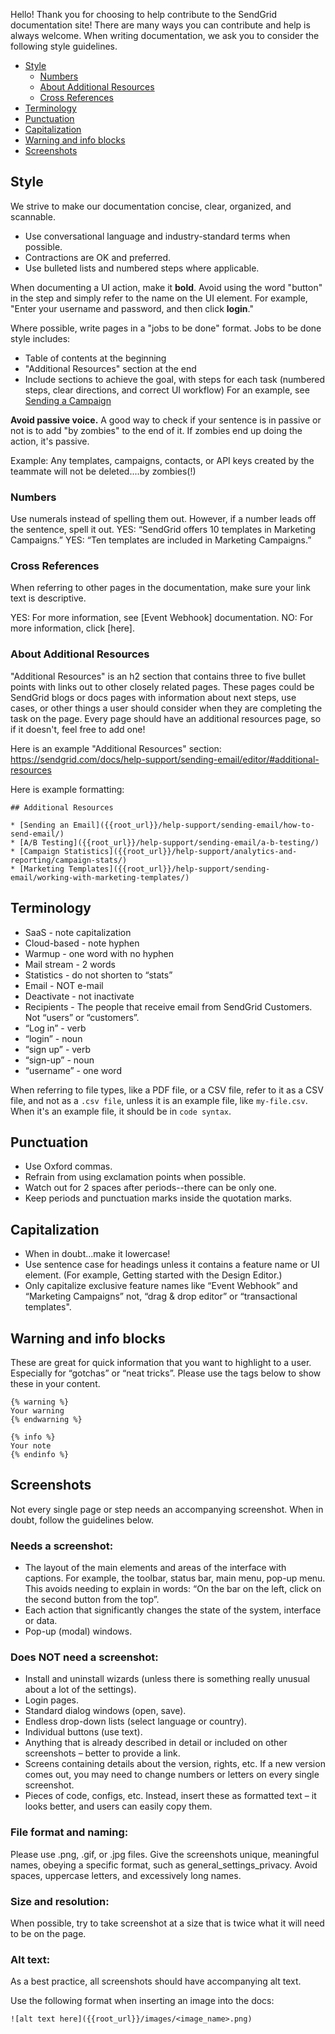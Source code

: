 Hello! Thank you for choosing to help contribute to the SendGrid documentation site! There are many ways you can contribute and help is always welcome.  When writing documentation, we ask you to consider the following style guidelines. 

* [Style](#style)
    * [Numbers](#numbers)
    * [About Additional Resources](#about-additional-resources)
    * [Cross References](#cross-references)
* [Terminology](#terminology)
* [Punctuation](#punctuation)
* [Capitalization](#capitalization)
* [Warning and info blocks](#warning-and-info-blocks)
* [Screenshots](#screenshots)


<a name="style"></a>
## Style

We strive to make our documentation concise, clear, organized, and scannable. 

* Use conversational language and industry-standard terms when possible.
* Contractions are OK and preferred.
* Use bulleted lists and numbered steps where applicable. 

When documenting a UI action, make it **bold**. Avoid using the word "button" in the step and simply refer to the name on the UI element. 
    For example, "Enter your username and password, and then click **login**." 

Where possible, write pages in a "jobs to be done" format. Jobs to be done style includes:

* Table of contents at the beginning
* "Additional Resources" section at the end
* Include sections to achieve the goal, with steps for each task (numbered steps, clear directions, and correct UI workflow)
	For an example, see [Sending a Campaign]({{root_url}}/help-support/sending-email/how-to-send-email/)
	
**Avoid passive voice.** A good way to check if your sentence is in passive or not is to add "by zombies" to the end of it. If zombies end up doing the action, it's passive. 

Example: Any templates, campaigns, contacts, or API keys created by the teammate will not be deleted....by zombies(!)

<a name="numbers"></a>
### Numbers

Use numerals instead of spelling them out. However, if a number leads off the sentence, spell it out.
YES: “SendGrid offers 10 templates in Marketing Campaigns.”
YES: “Ten templates are included in Marketing Campaigns.”

<a name="cross references"></a>
### Cross References

When referring to other pages in the documentation, make sure your link text is descriptive. 

YES: For more information, see [Event Webhook] documentation.
NO: For more information, click [here].

<a name="about-additional-resources"></a>
### About Additional Resources

"Additional Resources" is an h2 section that contains three to five bullet points with links out to other closely related pages. These pages could be SendGrid blogs or docs pages with information about next steps, use cases, or other things a user should consider when they are completing the task on the page. Every page should have an additional resources page, so if it doesn't, feel free to add one!

Here is an example "Additional Resources" section: https://sendgrid.com/docs/help-support/sending-email/editor/#additional-resources

Here is example formatting:

```
## Additional Resources

* [Sending an Email]({{root_url}}/help-support/sending-email/how-to-send-email/)
* [A/B Testing]({{root_url}}/help-support/sending-email/a-b-testing/)
* [Campaign Statistics]({{root_url}}/help-support/analytics-and-reporting/campaign-stats/)
* [Marketing Templates]({{root_url}}/help-support/sending-email/working-with-marketing-templates/)
```

<a name="terminology"></a>
## Terminology

* SaaS - note capitalization
* Cloud-based - note hyphen
* Warmup - one word with no hyphen
* Mail stream - 2 words
* Statistics - do not shorten to “stats”
* Email - NOT e-mail
* Deactivate - not inactivate 
* Recipients - The people that receive email from SendGrid Customers. Not “users” or “customers”.
* “Log in” - verb
* “login” - noun
* “sign up” - verb
* “sign-up” - noun
* “username” - one word

When referring to file types, like a PDF file, or a CSV file, refer to it as a CSV file, and not as a `.csv file`, unless it is an example file, like `my-file.csv`. When it's an example file, it should be in `code syntax`.

<a name="punctuation"></a>
## Punctuation

* Use Oxford commas. 
* Refrain from using exclamation points when possible.
* Watch out for 2 spaces after periods--there can be only one.
* Keep periods and punctuation marks inside the quotation marks. 

<a name="capitalization"></a>
## Capitalization

* When in doubt...make it lowercase! 
* Use sentence case for headings unless it contains a feature name or UI element. (For example, Getting started with the Design Editor.)
* Only capitalize exclusive feature names like “Event Webhook” and “Marketing Campaigns” not, “drag & drop editor” or “transactional templates". 

<a name="warning and info blocks"></a>
## Warning and info blocks

These are great for quick information that you want to highlight to a user. Especially for “gotchas” or “neat tricks”. Please use the tags below to show these in your content.

```
{% warning %}
Your warning
{% endwarning %}

{% info %}
Your note
{% endinfo %}

```

<a name="screenshots"></a>
## Screenshots


Not every single page or step needs an accompanying screenshot. When in doubt, follow the guidelines below. 

### Needs a screenshot:

* The layout of the main elements and areas of the interface with captions. For example, the toolbar, status bar, main menu, pop-up menu. This avoids needing to explain in words: “On the bar on the left, click on the second button from the top”.
* Each action that significantly changes the state of the system, interface or data.
* Pop-up (modal) windows.

### Does NOT need a screenshot:

* Install and uninstall wizards (unless there is something really unusual about a lot of the settings).
* Login pages.
* Standard dialog windows (open, save).
* Endless drop-down lists (select language or country).
* Individual buttons (use text).
* Anything that is already described in detail or included on other screenshots – better to provide a link.
* Screens containing details about the version, rights, etc. If a new version comes out, you may need to change numbers or letters on every single screenshot.
* Pieces of code, configs, etc. Instead, insert these as formatted text – it looks better, and users can easily copy them.

### File format and naming:

Please use .png, .gif, or .jpg files. Give the screenshots unique, meaningful names, obeying a specific format, such as general_settings_privacy. Avoid spaces, uppercase letters, and excessively long names.

### Size and resolution:

When possible, try to take screenshot at a size that is twice what it will need to be on the page. 

### Alt text:

As a best practice, all screenshots should have accompanying alt text. 

Use the following format when inserting an image into the docs:

`![alt text here]({{root_url}}/images/<image_name>.png)`

